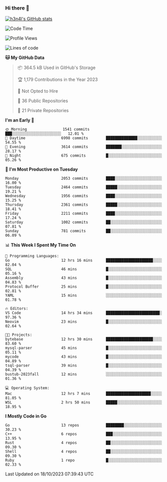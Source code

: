 ### Hi there 👋

[![h3n4l's GitHub stats](https://github-readme-stats.vercel.app/api?username=h3n4l&count_private=true&show_icons=true&theme=radical)](https://github.com/h3n4l/github-readme-stats)

<!--START_SECTION:waka-->
![Code Time](http://img.shields.io/badge/Code%20Time-1%2C626%20hrs%2042%20mins-blue)

![Profile Views](http://img.shields.io/badge/Profile%20Views-0-blue)

![Lines of code](https://img.shields.io/badge/From%20Hello%20World%20I%27ve%20Written-3.6%20million%20lines%20of%20code-blue)

**🐱 My GitHub Data** 

> 📦 364.5 kB Used in GitHub's Storage 
 > 
> 🏆 1,179 Contributions in the Year 2023
 > 
> 🚫 Not Opted to Hire
 > 
> 📜 36 Public Repositories 
 > 
> 🔑 21 Private Repositories 
 > 
**I'm an Early 🐤** 

```text
🌞 Morning                1541 commits        ███░░░░░░░░░░░░░░░░░░░░░░   12.01 % 
🌆 Daytime                6998 commits        ██████████████░░░░░░░░░░░   54.55 % 
🌃 Evening                3614 commits        ███████░░░░░░░░░░░░░░░░░░   28.17 % 
🌙 Night                  675 commits         █░░░░░░░░░░░░░░░░░░░░░░░░   05.26 % 
```
📅 **I'm Most Productive on Tuesday** 

```text
Monday                   2053 commits        ████░░░░░░░░░░░░░░░░░░░░░   16.00 % 
Tuesday                  2464 commits        █████░░░░░░░░░░░░░░░░░░░░   19.21 % 
Wednesday                1956 commits        ████░░░░░░░░░░░░░░░░░░░░░   15.25 % 
Thursday                 2361 commits        █████░░░░░░░░░░░░░░░░░░░░   18.41 % 
Friday                   2211 commits        ████░░░░░░░░░░░░░░░░░░░░░   17.24 % 
Saturday                 1002 commits        ██░░░░░░░░░░░░░░░░░░░░░░░   07.81 % 
Sunday                   781 commits         ██░░░░░░░░░░░░░░░░░░░░░░░   06.09 % 
```


📊 **This Week I Spent My Time On** 

```text
💬 Programming Languages: 
Go                       12 hrs 16 mins      █████████████████████░░░░   82.04 % 
SQL                      46 mins             █░░░░░░░░░░░░░░░░░░░░░░░░   05.16 % 
Assembly                 43 mins             █░░░░░░░░░░░░░░░░░░░░░░░░   04.83 % 
Protocol Buffer          25 mins             █░░░░░░░░░░░░░░░░░░░░░░░░   02.81 % 
YAML                     15 mins             ░░░░░░░░░░░░░░░░░░░░░░░░░   01.78 % 

🔥 Editors: 
VS Code                  14 hrs 34 mins      ████████████████████████░   97.36 % 
Neovim                   23 mins             █░░░░░░░░░░░░░░░░░░░░░░░░   02.64 % 

🐱‍💻 Projects: 
bytebase                 12 hrs 30 mins      █████████████████████░░░░   83.60 % 
mysql-parser             45 mins             █░░░░░░░░░░░░░░░░░░░░░░░░   05.11 % 
mycode                   43 mins             █░░░░░░░░░░░░░░░░░░░░░░░░   04.89 % 
tsql-parser              39 mins             █░░░░░░░░░░░░░░░░░░░░░░░░   04.39 % 
bustub-2023fall          12 mins             ░░░░░░░░░░░░░░░░░░░░░░░░░   01.36 % 

💻 Operating System: 
Mac                      12 hrs 7 mins       ████████████████████░░░░░   81.05 % 
WSL                      2 hrs 50 mins       █████░░░░░░░░░░░░░░░░░░░░   18.95 % 
```

**I Mostly Code in Go** 

```text
Go                       13 repos            ████████░░░░░░░░░░░░░░░░░   30.23 % 
C++                      6 repos             ███░░░░░░░░░░░░░░░░░░░░░░   13.95 % 
Rust                     4 repos             ██░░░░░░░░░░░░░░░░░░░░░░░   09.30 % 
Shell                    4 repos             ██░░░░░░░░░░░░░░░░░░░░░░░   09.30 % 
Ruby                     1 repo              █░░░░░░░░░░░░░░░░░░░░░░░░   02.33 % 
```




 Last Updated on 18/10/2023 07:39:43 UTC
<!--END_SECTION:waka-->

